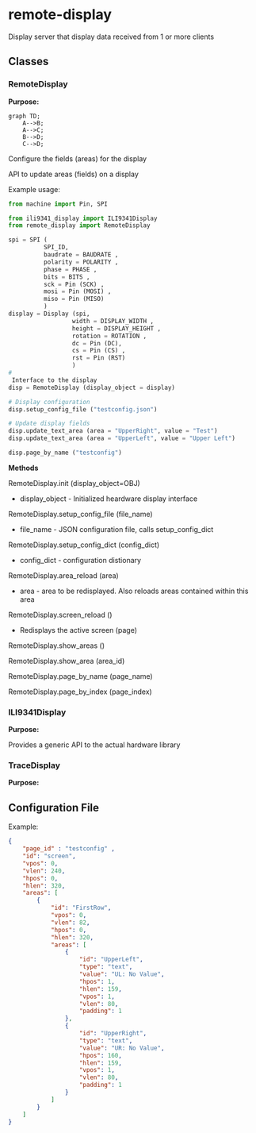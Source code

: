 # remote-display
Display server that display data received from 1 or more clients

## **Classes**

### **RemoteDisplay**

**Purpose:**

```mermaid
graph TD;
    A-->B;
    A-->C;
    B-->D;
    C-->D;
```

Configure the fields (areas) for the display

API to update areas (fields) on a display

Example usage:
```python
from machine import Pin, SPI

from ili9341_display import ILI9341Display
from remote_display import RemoteDisplay

spi = SPI (
          SPI_ID,
          baudrate = BAUDRATE ,
          polarity = POLARITY ,
          phase = PHASE ,
          bits = BITS ,
          sck = Pin (SCK) ,
          mosi = Pin (MOSI) ,
          miso = Pin (MISO)
          )
display = Display (spi,
                  width = DISPLAY_WIDTH ,
                  height = DISPLAY_HEIGHT ,
                  rotation = ROTATION ,
                  dc = Pin (DC),
                  cs = Pin (CS) ,
                  rst = Pin (RST)
                  )
#
 Interface to the display
disp = RemoteDisplay (display_object = display)

# Display configuration
disp.setup_config_file ("testconfig.json")

# Update display fields
disp.update_text_area (area = "UpperRight", value = "Test")
disp.update_text_area (area = "UpperLeft", value = "Upper Left")

disp.page_by_name ("testconfig")
```
**Methods**

RemoteDisplay.init (display_object=OBJ)

- display_object - Initialized heardware display interface

RemoteDisplay.setup_config_file (file_name)

  - file_name - JSON configuration file, calls setup_config_dict

RemoteDisplay.setup_config_dict (config_dict)

  - config_dict - configuration distionary

RemoteDisplay.area_reload (area)

  - area - area to be redisplayed. Also reloads areas contained within this area

RemoteDisplay.screen_reload ()

  - Redisplays the active screen (page)

RemoteDisplay.show_areas ()

RemoteDisplay.show_area (area_id)

RemoteDisplay.page_by_name (page_name)

RemoteDisplay.page_by_index (page_index)


### **ILI9341Display**

**Purpose:**

Provides a generic API to the actual hardware library

### **TraceDisplay**

**Purpose:**

## **Configuration File**

Example:
```json
{
    "page_id" : "testconfig" ,
    "id": "screen",
    "vpos": 0,
    "vlen": 240,
    "hpos": 0,
    "hlen": 320,
    "areas": [
        {
            "id": "FirstRow",
            "vpos": 0,
            "vlen": 82,
            "hpos": 0,
            "hlen": 320,
            "areas": [
                {
                    "id": "UpperLeft",
                    "type": "text",
                    "value": "UL: No Value",
                    "hpos": 1,
                    "hlen": 159,
                    "vpos": 1,
                    "vlen": 80,
                    "padding": 1
                },
                {
                    "id": "UpperRight",
                    "type": "text",
                    "value": "UR: No Value",
                    "hpos": 160,
                    "hlen": 159,
                    "vpos": 1,
                    "vlen": 80,
                    "padding": 1
                }
            ]
        }
    ]
}
```
